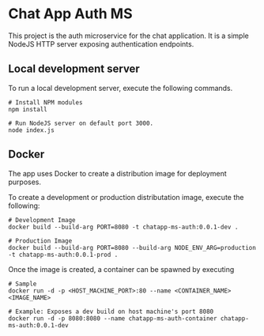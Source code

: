 # Chat App Auth MS

This project is the auth microservice for the chat application. It is a simple NodeJS HTTP server exposing authentication endpoints.

## Local development server

To run a local development server, execute the following commands.

```
# Install NPM modules
npm install

# Run NodeJS server on default port 3000.
node index.js
```

## Docker

The app uses Docker to create a distribution image for deployment purposes.

To create a development or production distributation image, execute the following:

```
# Development Image
docker build --build-arg PORT=8080 -t chatapp-ms-auth:0.0.1-dev .

# Production Image
docker build --build-arg PORT=8080 --build-arg NODE_ENV_ARG=production -t chatapp-ms-auth:0.0.1-prod .
```

Once the image is created, a container can be spawned by executing

```
# Sample
docker run -d -p <HOST_MACHINE_PORT>:80 --name <CONTAINER_NAME> <IMAGE_NAME>

# Example: Exposes a dev build on host machine's port 8080
docker run -d -p 8080:8080 --name chatapp-ms-auth-container chatapp-ms-auth:0.0.1-dev
```
